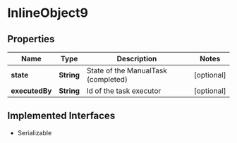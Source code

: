 

# InlineObject9

## Properties

Name | Type | Description | Notes
------------ | ------------- | ------------- | -------------
**state** | **String** | State of the ManualTask (completed) |  [optional]
**executedBy** | **String** | Id of the task executor |  [optional]


## Implemented Interfaces

* Serializable


